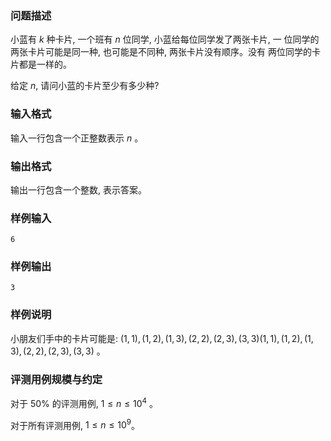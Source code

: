 
### 问题描述

小蓝有 $k$ 种卡片, 一个班有 $n$ 位同学, 小蓝给每位同学发了两张卡片, 一 位同学的两张卡片可能是同一种, 也可能是不同种, 两张卡片没有顺序。没有 两位同学的卡片都是一样的。

给定 $n$, 请问小蓝的卡片至少有多少种?

### 输入格式

输入一行包含一个正整数表示 $n$ 。

### 输出格式

输出一行包含一个整数, 表示答案。

### 样例输入

```text
6
```

### 样例输出

```text
3
```

### 样例说明

小朋友们手中的卡片可能是: $(1,1),(1,2),(1,3),(2,2),(2,3),(3,3)(1,1),(1,2),(1,3),(2,2),(2,3),(3,3)$ 。

### 评测用例规模与约定

对于 $50$% 的评测用例, $1≤n≤10^4$ 。

对于所有评测用例, $1≤n≤10^9$。
